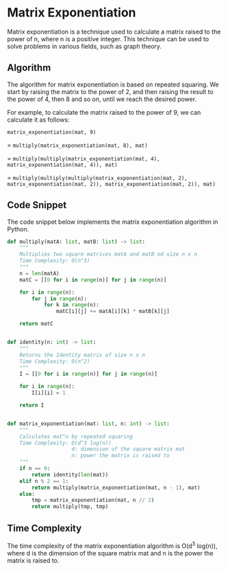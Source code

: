 
# Matrix Exponentiation

Matrix exponentiation is a technique used to calculate a matrix raised to the power of n, where n is a positive integer. This technique can be used to solve problems in various fields, such as graph theory.

## Algorithm

The algorithm for matrix exponentiation is based on repeated squaring. We start by raising the matrix to the power of 2, and then raising the result to the power of 4, then 8 and so on, until we reach the desired power.

For example, to calculate the matrix raised to the power of 9, we can calculate it as follows:

`matrix_exponentiation(mat, 9)`

= `multiply(matrix_exponentiation(mat, 8), mat)`

= `multiply(multiply(matrix_exponentiation(mat, 4), matrix_exponentiation(mat, 4)), mat)`

= `multiply(multiply(multiply(matrix_exponentiation(mat, 2), matrix_exponentiation(mat, 2)), matrix_exponentiation(mat, 2)), mat)`

## Code Snippet

The code snippet below implements the matrix exponentiation algorithm in Python.

```python
def multiply(matA: list, matB: list) -> list:
    """
    Multiplies two square matrices matA and matB od size n x n
    Time Complexity: O(n^3)
    """
    n = len(matA)
    matC = [[0 for i in range(n)] for j in range(n)]

    for i in range(n):
        for j in range(n):
            for k in range(n):
                matC[i][j] += matA[i][k] * matB[k][j]

    return matC


def identity(n: int) -> list:
    """
    Returns the Identity matrix of size n x n
    Time Complexity: O(n^2)
    """
    I = [[0 for i in range(n)] for j in range(n)]

    for i in range(n):
        I[i][i] = 1

    return I


def matrix_exponentiation(mat: list, n: int) -> list:
    """
    Calculates mat^n by repeated squaring
    Time Complexity: O(d^3 log(n))
                     d: dimension of the square matrix mat
                     n: power the matrix is raised to
    """
    if n == 0:
        return identity(len(mat))
    elif n % 2 == 1:
        return multiply(matrix_exponentiation(mat, n - 1), mat)
    else:
        tmp = matrix_exponentiation(mat, n // 2)
        return multiply(tmp, tmp)
```

## Time Complexity

The time complexity of the matrix exponentiation algorithm is O(d<sup>3</sup> log(n)), where d is the dimension of the square matrix mat and n is the power the matrix is raised to.